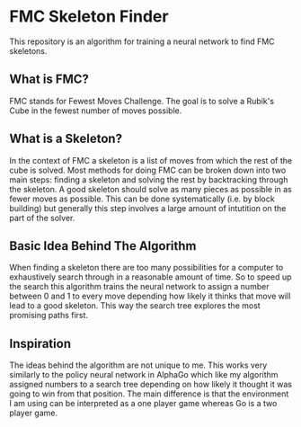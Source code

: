 # FMC Skeleton Finder
This repository is an algorithm for training a neural network to find FMC skeletons.

## What is FMC?

FMC stands for Fewest Moves Challenge. The goal is to solve a Rubik's Cube in the fewest number of moves possible. 

## What is a Skeleton?

In the context of FMC a skeleton is a list of moves from which the rest of the cube is solved. Most methods for doing FMC can be broken down into two main steps: finding 
a skeleton and solving the rest by backtracking through the skeleton. A good skeleton should solve as many pieces as possible in as fewer moves as possible. This can be 
done systematically (i.e. by block building) but generally this step involves a large amount of intutition on the part of the solver.

## Basic Idea Behind The Algorithm

When finding a skeleton there are too many possibilities for a computer to exhaustively search through in a reasonable amount of time. So to speed up the search this 
algorithm trains the neural network to assign a number between 0 and 1 to every move depending how likely it thinks that move will lead to a good skeleton. This way the 
search tree explores the most promising paths first.

## Inspiration

The ideas behind the algorithm are not unique to me. This works very similarly to the policy neural network in AlphaGo which like my algorithm assigned numbers to a 
search tree depending on how likely it thought it was going to win from that position. The main difference is that the environment I am using can be interpreted as a
one player game whereas Go is a two player game.
